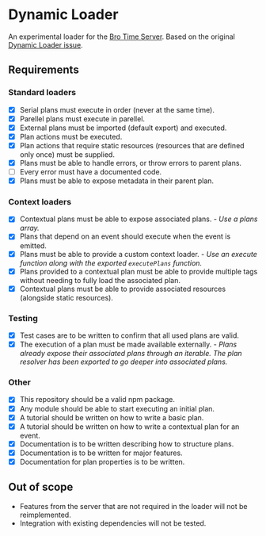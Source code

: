 # Dynamic Loader
An experimental loader for the [Bro Time Server](https://github.com/Bro-Time/Bro-Time-Server). Based on the original [Dynamic Loader issue](https://github.com/Bro-Time/Bro-Time-Server/issues/562).

## Requirements

### Standard loaders

- [x] Serial plans must execute in order (never at the same time).
- [x] Parellel plans must execute in parellel.
- [x] External plans must be imported (default export) and executed.
- [x] Plan actions must be executed.
- [x] Plan actions that require static resources (resources that are defined only once) must be supplied.
- [x] Plans must be able to handle errors, or throw errors to parent plans.
- [ ] Every error must have a documented code.
- [x] Plans must be able to expose metadata in their parent plan.

### Context loaders

- [x] Contextual plans must be able to expose associated plans. - *Use a plans array.*
- [x] Plans that depend on an event should execute when the event is emitted.
- [x] Plans must be able to provide a custom context loader. - *Use an execute function along with the exported `executePlans` function.*
- [x] Plans provided to a contextual plan must be able to provide multiple tags without needing to fully load the associated plan.
- [x] Contextual plans must be able to provide associated resources (alongside static resources).

### Testing

- [x] Test cases are to be written to confirm that all used plans are valid.
- [x] The execution of a plan must be made available externally. - *Plans already expose their associated plans through an iterable. The plan resolver has been exported to go deeper into associated plans.*

### Other

- [x] This repository should be a valid npm package.
- [x] Any module should be able to start executing an initial plan.
- [x] A tutorial should be written on how to write a basic plan.
- [x] A tutorial should be written on how to write a contextual plan for an event.
- [x] Documentation is to be written describing how to structure plans.
- [x] Documentation is to be written for major features.
- [x] Documentation for plan properties is to be written.

## Out of scope

- Features from the server that are not required in the loader will not be reimplemented.
- Integration with existing dependencies will not be tested.

